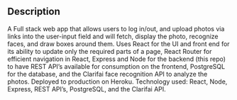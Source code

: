 ## Description

A Full stack web app that allows users to log in/out, and upload photos via links into the user-input field and will fetch, display the photo, recognize faces, and draw boxes around them. 
Uses React for the UI and front end for its ability to update only the required parts of a page, React Router for efficient navigation in React, Express and Node for the backend (this repo) to have REST API’s available for consumption on the frontend, PostgreSQL for the database, and the Clarifai face recognition API to analyze the photos. 
Deployed to production on Heroku. 
Technology used: React, Node, Express, REST API’s, PostgreSQL, and the Clarifai API. 
